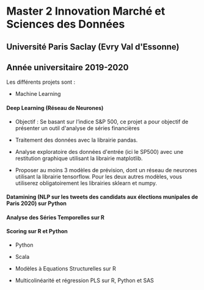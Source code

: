 # Master 2 Innovation Marché et Sciences des Données 

## Université Paris Saclay (Evry Val d'Essonne)

## Année universitaire 2019-2020


Les différents projets sont :

 - Machine Learning 
 
 #### Deep Learning (Réseau de Neurones)
 
* Objectif : Se basant sur l’indice S&P 500, ce projet a pour objectif de présenter un outil d'analyse de séries financières 
      
* Traitement des données avec la librairie pandas.
* Analyse exploratoire des données d'entrée (ici le SP500) avec une restitution graphique utilisant la librairie matplotlib.
* Proposer au moins 3 modèles de prévision, dont un réseau de neurones utilisant la librairie tensorflow. Pour les deux autres             modèles, vous utiliserez obligatoirement les librairies sklearn et numpy.
 
#### Datamining (NLP sur les tweets des candidats aux élections munipales de Paris 2020) sur Python
 
#### Analyse des Séries Temporelles sur R
 
#### Scoring sur R et Python
 
 - Python
 
 - Scala 
 
 - Modèles à Equations Structurelles sur R
 
 - Multicolinéarité et régression PLS sur R, Python et SAS
